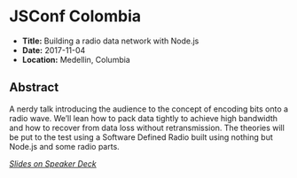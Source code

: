 # JSConf Colombia

- **Title:** Building a radio data network with Node.js
- **Date:** 2017-11-04
- **Location:** Medellin, Columbia

## Abstract

A nerdy talk introducing the audience to the concept of encoding bits
onto a radio wave. We’ll lean how to pack data tightly to achieve high
bandwidth and how to recover from data loss without retransmission. The
theories will be put to the test using a Software Defined Radio built
using nothing but Node.js and some radio parts.

_[Slides on Speaker Deck](https://speakerdeck.com/wa7son/jsconf-colombia-2017-building-a-radio-data-network-with-node-dot-js)_
